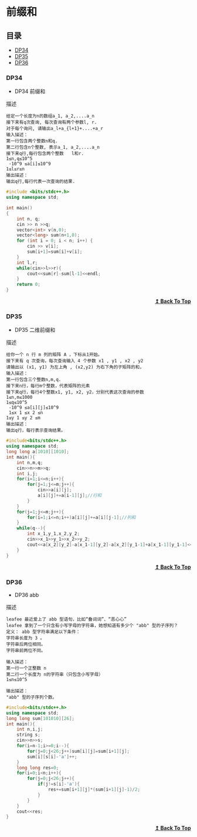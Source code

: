 # 前缀和

## 目录

- [DP34](#DP34)
- [DP35](#DP35)
- [DP36](#DP36)


### DP34
* DP34 前缀和

描述
```
给定一个长度为n的数组a_1, a_2,....a_n 
接下来有q次查询, 每次查询有两个参数l, r.
对于每个询问, 请输出a_l+a_{l+1}+....+a_r
输入描述：
第一行包含两个整数n和q.
第二行包含n个整数, 表示a_1, a_2,....a_n 
接下来q行,每行包含两个整数   l和r.
1≤n,q≤10^5
 -10^9 ≤a[i]≤10^9
1≤l≤r≤n
输出描述：
输出q行,每行代表一次查询的结果.
```
<!-- ![img]() -->
```cpp
#include <bits/stdc++.h>
using namespace std;

int main()
{
    int n, q;
    cin >> n >>q;
    vector<int> v(n,0);
    vector<long> sum(n+1,0);
    for (int i = 0; i < n; i++) {
        cin >> v[i];
        sum[i+1]=sum[i]+v[i];
    }
    int l,r;
    while(cin>>l>>r){
        cout<<sum[r]-sum[l-1]<<endl;
    }
    return 0;
}
```

<div align="right">
    <b><a href="#目录">↥ Back To Top</a></b>
</div>


### DP35
* DP35 二维前缀和

描述
```
给你一个 n 行 m 列的矩阵 A ，下标从1开始。
接下来有 q 次查询，每次查询输入 4 个参数 x1 , y1 , x2 , y2
请输出以 (x1, y1) 为左上角 , (x2,y2) 为右下角的子矩阵的和，
输入描述：
第一行包含三个整数n,m,q.
接下来n行，每行m个整数，代表矩阵的元素
接下来q行，每行4个整数x1, y1, x2, y2，分别代表这次查询的参数
1≤n,m≤1000
1≤q≤10^5
 -10^9 ≤a[i][j]≤10^9
 1≤x 1 ≤x 2 ≤n
1≤y 1 ≤y 2 ≤m
输出描述：
输出q行，每行表示查询结果。
```
<!-- ![img]() -->
```cpp
#include<bits/stdc++.h>
using namespace std;
long long a[1010][1010];
int main(){
    int n,m,q;
    cin>>n>>m>>q;
    int i,j;
    for(i=1;i<=n;i++){
        for(j=1;j<=m;j++){
            cin>>a[i][j];
            a[i][j]+=a[i-1][j];//行和
        }
    }
    for(j=1;j<=m;j++){
        for(i=1;i<=n;i++)a[i][j]+=a[i][j-1];//列和
    }
    while(q--){
        int x_1,y_1,x_2,y_2;
        cin>>x_1>>y_1>>x_2>>y_2;
        cout<<a[x_2][y_2]-a[x_1-1][y_2]-a[x_2][y_1-1]+a[x_1-1][y_1-1]<<endl;
    }
}
```

<div align="right">
    <b><a href="#目录">↥ Back To Top</a></b>
</div>


### DP36
* DP36 abb

描述
```
leafee 最近爱上了 abb 型语句，比如“叠词词”、“恶心心”
leafee 拿到了一个只含有小写字母的字符串，她想知道有多少个 "abb" 型的子序列？
定义： abb 型字符串满足以下条件：
字符串长度为 3 。
字符串后两位相同。
字符串前两位不同。

输入描述：
第一行一个正整数 n
第二行一个长度为 n的字符串（只包含小写字母）
1≤n≤10^5
 
输出描述：
"abb" 型的子序列个数。

```
<!-- ![img]() -->
```cpp
#include<bits/stdc++.h>
using namespace std;
long long sum[101010][26];
int main(){
    int n,i,j;
    string s;
    cin>>n>>s;
    for(i=n-1;i>=0;i--){
        for(j=0;j<26;j++)sum[i][j]=sum[i+1][j];
        sum[i][s[i]-'a']++;
    }
    long long res=0;
    for(i=0;i<n;i++){
        for(j=0;j<26;j++){
            if(j!=s[i]-'a'){
                res+=sum[i+1][j]*(sum[i+1][j]-1)/2;
            }
        }
    }
    cout<<res;
}

```

<div align="right">
    <b><a href="#目录">↥ Back To Top</a></b>
</div>

